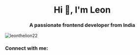 <h1 align="center">Hi 👋, I'm Leon</h1>
<h3 align="center">A passionate frontend developer from India</h3>

<p align="left"> <img src="https://komarev.com/ghpvc/?username=leonthelion22&label=Profile%20views&color=0e75b6&style=flat" alt="leonthelion22" /> </p>

<h3 align="left">Connect with me:</h3>
<p align="left">
</p>
